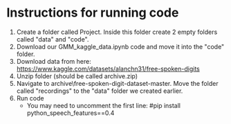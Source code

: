 # Instructions for running code 

1. Create a folder called Project. Inside this folder create 2 empty folders called "data" and "code".
2. Download our GMM_kaggle_data.ipynb code and move it into the "code" folder. 
4. Download data from here: https://www.kaggle.com/datasets/alanchn31/free-spoken-digits
5. Unzip folder (should be called archive.zip)
6. Navigate to archive\free-spoken-digit-dataset-master. Move the folder called "recordings" to the "data" folder we created earlier. 
7. Run code 
    - You may need to uncomment the first line: #pip install python_speech_features==0.4
